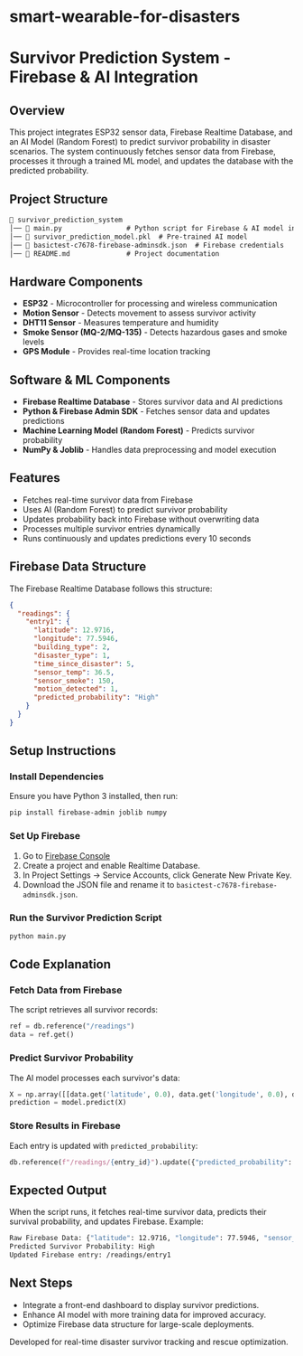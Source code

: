 # smart-wearable-for-disasters
# Survivor Prediction System - Firebase & AI Integration

## Overview
This project integrates ESP32 sensor data, Firebase Realtime Database, and an AI Model (Random Forest) to predict survivor probability in disaster scenarios. The system continuously fetches sensor data from Firebase, processes it through a trained ML model, and updates the database with the predicted probability.

## Project Structure
```md
📁 survivor_prediction_system
│── 📄 main.py                # Python script for Firebase & AI model integration
│── 📄 survivor_prediction_model.pkl  # Pre-trained AI model
│── 📄 basictest-c7678-firebase-adminsdk.json  # Firebase credentials
│── 📄 README.md              # Project documentation
```

## Hardware Components
- **ESP32** - Microcontroller for processing and wireless communication
- **Motion Sensor** - Detects movement to assess survivor activity
- **DHT11 Sensor** - Measures temperature and humidity
- **Smoke Sensor (MQ-2/MQ-135)** - Detects hazardous gases and smoke levels
- **GPS Module** - Provides real-time location tracking

## Software & ML Components
- **Firebase Realtime Database** - Stores survivor data and AI predictions
- **Python & Firebase Admin SDK** - Fetches sensor data and updates predictions
- **Machine Learning Model (Random Forest)** - Predicts survivor probability
- **NumPy & Joblib** - Handles data preprocessing and model execution

## Features
- Fetches real-time survivor data from Firebase  
- Uses AI (Random Forest) to predict survivor probability  
- Updates probability back into Firebase without overwriting data  
- Processes multiple survivor entries dynamically  
- Runs continuously and updates predictions every 10 seconds  

## Firebase Data Structure
The Firebase Realtime Database follows this structure:
```json
{
  "readings": {
    "entry1": {
      "latitude": 12.9716,
      "longitude": 77.5946,
      "building_type": 2,
      "disaster_type": 1,
      "time_since_disaster": 5,
      "sensor_temp": 36.5,
      "sensor_smoke": 150,
      "motion_detected": 1,
      "predicted_probability": "High"
    }
  }
}
```

## Setup Instructions
### Install Dependencies
Ensure you have Python 3 installed, then run:
```bash
pip install firebase-admin joblib numpy
```

### Set Up Firebase
1. Go to [Firebase Console](https://console.firebase.google.com/)  
2. Create a project and enable Realtime Database.  
3. In Project Settings → Service Accounts, click Generate New Private Key.  
4. Download the JSON file and rename it to `basictest-c7678-firebase-adminsdk.json`.  

### Run the Survivor Prediction Script
```bash
python main.py
```

## Code Explanation
### Fetch Data from Firebase
The script retrieves all survivor records:
```python
ref = db.reference("/readings")
data = ref.get()
```

### Predict Survivor Probability
The AI model processes each survivor's data:
```python
X = np.array([[data.get('latitude', 0.0), data.get('longitude', 0.0), data.get('sensor_temp', 25.0)]])
prediction = model.predict(X)
```

### Store Results in Firebase
Each entry is updated with `predicted_probability`:
```python
db.reference(f"/readings/{entry_id}").update({"predicted_probability": result})
```

## Expected Output
When the script runs, it fetches real-time survivor data, predicts their survival probability, and updates Firebase. Example:
```bash
Raw Firebase Data: {"latitude": 12.9716, "longitude": 77.5946, "sensor_temp": 36.5}
Predicted Survivor Probability: High
Updated Firebase entry: /readings/entry1
```

## Next Steps
- Integrate a front-end dashboard to display survivor predictions.  
- Enhance AI model with more training data for improved accuracy.  
- Optimize Firebase data structure for large-scale deployments.  

Developed for real-time disaster survivor tracking and rescue optimization.




